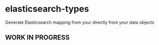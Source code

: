 # elasticsearch-types
Generate Elasticsearch mapping from your directly from your data objects

## WORK IN PROGRESS 
